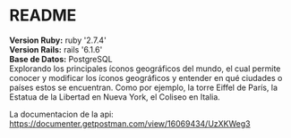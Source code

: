 # README
<b>Version Ruby:</b> ruby '2.7.4'<br/>
<b>Version Rails:</b> rails '6.1.6'<br/>
<b>Base de Datos:</b> PostgreSQL<br/>
Explorando los principales íconos geográficos del mundo, el cual permite conocer y modificar los íconos geográficos y entender en qué ciudades o países estos se encuentran. Como por ejemplo, la torre Eiffel de París, la Estatua de la Libertad en Nueva York, el Coliseo en Italia.

La documentacion de la api: https://documenter.getpostman.com/view/16069434/UzXKWeg3
